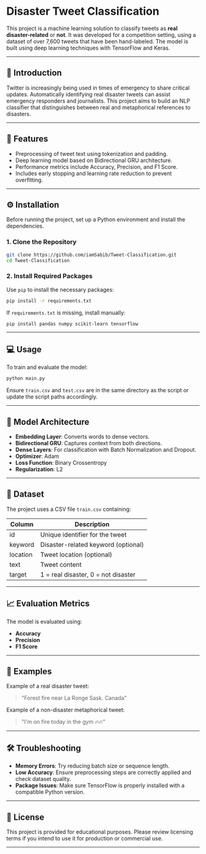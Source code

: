 # Disaster Tweet Classification

This project is a machine learning solution to classify tweets as **real disaster-related** or **not**. It was developed for a competition setting, using a dataset of over 7,600 tweets that have been hand-labeled. The model is built using deep learning techniques with TensorFlow and Keras.

---

## 🧾 Introduction

Twitter is increasingly being used in times of emergency to share critical updates. Automatically identifying real disaster tweets can assist emergency responders and journalists. This project aims to build an NLP classifier that distinguishes between real and metaphorical references to disasters.

---

## 🚀 Features

- Preprocessing of tweet text using tokenization and padding.
- Deep learning model based on Bidirectional GRU architecture.
- Performance metrics include Accuracy, Precision, and F1 Score.
- Includes early stopping and learning rate reduction to prevent overfitting.

---

## ⚙️ Installation

Before running the project, set up a Python environment and install the dependencies.

### 1. Clone the Repository

```bash
git clone https://github.com/iamSabib/Tweet-Classification.git
cd Tweet-Classification
````

### 2. Install Required Packages

Use `pip` to install the necessary packages:

```bash
pip install -r requirements.txt
```

If `requirements.txt` is missing, install manually:

```bash
pip install pandas numpy scikit-learn tensorflow
```

---

## 💻 Usage

To train and evaluate the model:

```bash
python main.py
```

Ensure `train.csv` and `test.csv` are in the same directory as the script or update the script paths accordingly.

---

## 🧠 Model Architecture

* **Embedding Layer**: Converts words to dense vectors.
* **Bidirectional GRU**: Captures context from both directions.
* **Dense Layers**: For classification with Batch Normalization and Dropout.
* **Optimizer**: Adam
* **Loss Function**: Binary Crossentropy
* **Regularization**: L2

---

## 📂 Dataset

The project uses a CSV file `train.csv` containing:

| Column   | Description                         |
| -------- | ----------------------------------- |
| id       | Unique identifier for the tweet     |
| keyword  | Disaster-related keyword (optional) |
| location | Tweet location (optional)           |
| text     | Tweet content                       |
| target   | 1 = real disaster, 0 = not disaster |

---

## 📈 Evaluation Metrics

The model is evaluated using:

* **Accuracy**
* **Precision**
* **F1 Score**

---

## 📌 Examples

Example of a real disaster tweet:

> "Forest fire near La Ronge Sask. Canada"

Example of a non-disaster metaphorical tweet:

> "I'm on fire today in the gym 🔥🔥"

---

## 🛠️ Troubleshooting

* **Memory Errors**: Try reducing batch size or sequence length.
* **Low Accuracy**: Ensure preprocessing steps are correctly applied and check dataset quality.
* **Package Issues**: Make sure TensorFlow is properly installed with a compatible Python version.

---

## 📄 License

This project is provided for educational purposes. Please review licensing terms if you intend to use it for production or commercial use.

---

